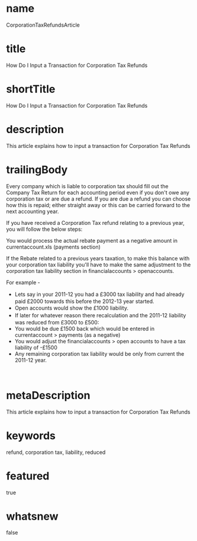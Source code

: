 # name
CorporationTaxRefundsArticle

# title
How Do I Input a Transaction for Corporation Tax Refunds

# shortTitle
How Do I Input a Transaction for Corporation Tax Refunds

# description
<p>This article explains how to input a transaction for Corporation Tax Refunds</p>

# trailingBody
<p>Every company which is liable to corporation tax should fill out the Company Tax Return for each accounting period even if you don't owe any corporation tax or are due a refund. If you are due a refund you can choose how this is repaid; either straight away or this can be carried forward to the next accounting year.</p>
<p>If you have received a Corporation Tax refund relating to a previous year, you will follow the below steps:</p>
<p>You would process the actual rebate payment as a negative amount in currentaccount.xls (payments section)</p>
<p>If the Rebate related to a previous years taxation, to make this balance with your corporation tax liability you'll have to make the same adjustment to the corporation tax liability section in financialaccounts &gt; openaccounts.</p>
<p>For example -</p>
<ul>
    <li>
        <span style="line-height: 1.4285715;">Lets say in your 2011-12 you had a &pound;3000 tax liability and had already paid &pound;2000 towards this before the 2012-13 year started.&nbsp;</span>
    </li>
    <li>
        <span style="line-height: 1.4285715;">Open accounts would show the &pound;1000 liability.</span>
    </li>
    <li>
        <span style="line-height: 1.4285715;">If later for whatever reason there&nbsp;</span>recalculation<span style="line-height: 1.4285715;">&nbsp;and the 2011-12 liability was reduced from &pound;3000 to &pound;500:</span>
    </li>
    <li>You would be due &pound;1500 back which would be entered in currentaccount &gt; payments (as a negative)</li>
    <li>You would adjust the financialaccounts &gt; open accounts to have a tax liability of -&pound;1500</li>
    <li>Any remaining corporation tax liability would be only from current the 2011-12 year.</li>
</ul>
<p>
    <br>
</p>


# metaDescription
This article explains how to input a transaction for Corporation Tax Refunds

# keywords
refund, corporation tax, liability, reduced

# featured
true

# whatsnew
false
